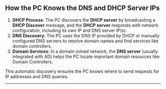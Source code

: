 ## How the PC Knows the DNS and DHCP Server IPs
1. **DHCP Process**: The PC discovers the **DHCP server** by broadcasting a **DHCP Discover** message, and the **DHCP server** responds with network configuration, including its own IP and DNS server IP(s).
2. **DNS Discovery**: The PC uses the DNS IP provided by DHCP or manually configured DNS servers to resolve domain names and find services like domain controllers.
3. **Domain Services**: In a domain-joined network, the **DNS server** (usually integrated with AD) helps the PC locate important domain resources like Domain Controllers.

This automatic discovery ensures the PC knows where to send requests for IP addresses and DNS queries.

----

